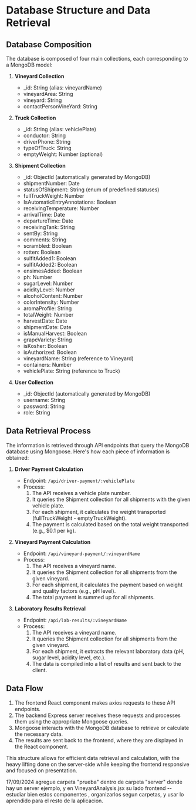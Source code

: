 # Database Structure and Data Retrieval

## Database Composition

The database is composed of four main collections, each corresponding to a MongoDB model:

1. **Vineyard Collection**
   - _id: String (alias: vineyardName)
   - vineyardArea: String
   - vineyard: String
   - contactPersonVineYard: String

2. **Truck Collection**
   - _id: String (alias: vehiclePlate)
   - conductor: String
   - driverPhone: String
   - typeOfTruck: String
   - emptyWeight: Number (optional)

3. **Shipment Collection**
   - _id: ObjectId (automatically generated by MongoDB)
   - shipmentNumber: Date
   - statusOfShipment: String (enum of predefined statuses)
   - fullTruckWeight: Number
   - IsAutomaticEntryAnnotations: Boolean
   - receivingTemperature: Number
   - arrivalTime: Date
   - departureTime: Date
   - receivingTank: String
   - sentBy: String
   - comments: String
   - scrambled: Boolean
   - rotten: Boolean
   - sulfitAdded1: Boolean
   - sulfitAdded2: Boolean
   - ensimesAdded: Boolean
   - ph: Number
   - sugarLevel: Number
   - acidityLevel: Number
   - alcoholContent: Number
   - colorIntensity: Number
   - aromaProfile: String
   - totalWeight: Number
   - harvestDate: Date
   - shipmentDate: Date
   - isManualHarvest: Boolean
   - grapeVariety: String
   - isKosher: Boolean
   - isAuthorized: Boolean
   - vineyardName: String (reference to Vineyard)
   - containers: Number
   - vehiclePlate: String (reference to Truck)

4. **User Collection**
   - _id: ObjectId (automatically generated by MongoDB)
   - username: String
   - password: String
   - role: String

## Data Retrieval Process

The information is retrieved through API endpoints that query the MongoDB database using Mongoose. Here's how each piece of information is obtained:

1. **Driver Payment Calculation**
   - Endpoint: `/api/driver-payment/:vehiclePlate`
   - Process:
     1. The API receives a vehicle plate number.
     2. It queries the Shipment collection for all shipments with the given vehicle plate.
     3. For each shipment, it calculates the weight transported (fullTruckWeight - emptyTruckWeight).
     4. The payment is calculated based on the total weight transported (e.g., $0.1 per kg).

2. **Vineyard Payment Calculation**
   - Endpoint: `/api/vineyard-payment/:vineyardName`
   - Process:
     1. The API receives a vineyard name.
     2. It queries the Shipment collection for all shipments from the given vineyard.
     3. For each shipment, it calculates the payment based on weight and quality factors (e.g., pH level).
     4. The total payment is summed up for all shipments.

3. **Laboratory Results Retrieval**
   - Endpoint: `/api/lab-results/:vineyardName`
   - Process:
     1. The API receives a vineyard name.
     2. It queries the Shipment collection for all shipments from the given vineyard.
     3. For each shipment, it extracts the relevant laboratory data (pH, sugar level, acidity level, etc.).
     4. The data is compiled into a list of results and sent back to the client.

## Data Flow

1. The frontend React component makes axios requests to these API endpoints.
2. The backend Express server receives these requests and processes them using the appropriate Mongoose queries.
3. Mongoose interacts with the MongoDB database to retrieve or calculate the necessary data.
4. The results are sent back to the frontend, where they are displayed in the React component.

This structure allows for efficient data retrieval and calculation, with the heavy lifting done on the server-side while keeping the frontend responsive and focused on presentation.







17/09/2024
agregue carpeta "prueba" dentro de carpeta "server" donde hay un server ejemplo, y en VineyardAnalysis.jsx su lado frontend --estudiar bien estos componentes , organizarlos segun carpetas, y usar lo aprendido para el resto de la aplicacion.
